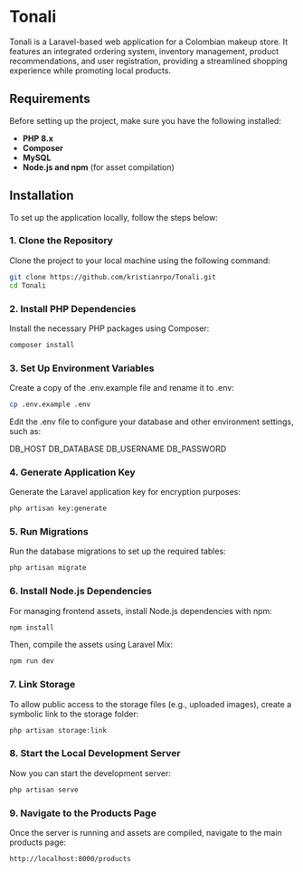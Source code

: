# Tonali

Tonali is a Laravel-based web application for a Colombian makeup store. It features an integrated ordering system, inventory management, product recommendations, and user registration, providing a streamlined shopping experience while promoting local products.

## Requirements

Before setting up the project, make sure you have the following installed:

-   **PHP 8.x**
-   **Composer**
-   **MySQL**
-   **Node.js and npm** (for asset compilation)

## Installation

To set up the application locally, follow the steps below:

### 1. Clone the Repository

Clone the project to your local machine using the following command:

```bash
git clone https://github.com/kristianrpo/Tonali.git
cd Tonali
```

### 2. Install PHP Dependencies

Install the necessary PHP packages using Composer:

```bash
composer install
```

### 3. Set Up Environment Variables

Create a copy of the .env.example file and rename it to .env:

```bash
cp .env.example .env
```

Edit the .env file to configure your database and other environment settings, such as:

DB_HOST
DB_DATABASE
DB_USERNAME
DB_PASSWORD

### 4. Generate Application Key

Generate the Laravel application key for encryption purposes:

```bash
php artisan key:generate
```

### 5. Run Migrations

Run the database migrations to set up the required tables:

```bash
php artisan migrate
```

### 6. Install Node.js Dependencies

For managing frontend assets, install Node.js dependencies with npm:

```bash
npm install
```

Then, compile the assets using Laravel Mix:

```bash
npm run dev
```

### 7. Link Storage

To allow public access to the storage files (e.g., uploaded images), create a symbolic link to the storage folder:

```bash
php artisan storage:link
```

### 8. Start the Local Development Server

Now you can start the development server:

```bash
php artisan serve
```

### 9. Navigate to the Products Page

Once the server is running and assets are compiled, navigate to the main products page:

```bash
http://localhost:8000/products
```
